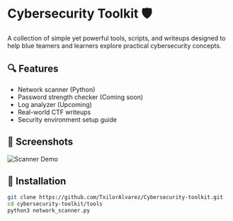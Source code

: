 # Cybersecurity Toolkit 🛡️

A collection of simple yet powerful tools, scripts, and writeups designed to help blue teamers and learners explore practical cybersecurity concepts.

## 🔍 Features

- Network scanner (Python)
- Password strength checker (Coming soon)
- Log analyzer (Upcoming)
- Real-world CTF writeups
- Security environment setup guide

## 📸 Screenshots

![Scanner Demo](examples/demo.gif)

## 🚀 Installation

```bash
git clone https://github.com/TxilorAlvarez/Cybersecurity-toolkit.git
cd cybersecurity-toolkit/tools
python3 network_scanner.py
